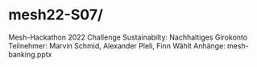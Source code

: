 # mesh22-S07/

Mesh-Hackathon 2022
Challenge Sustainabilty: Nachhaltiges Girokonto
Teilnehmer: Marvin Schmid, Alexander Pleli, Finn Wählt
Anhänge: mesh-banking.pptx
